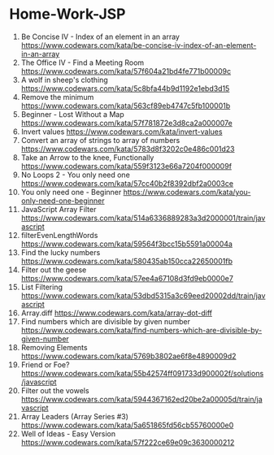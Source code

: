 # Home-Work-JSP

1.   Be Concise IV - Index of an element in an array https://www.codewars.com/kata/be-concise-iv-index-of-an-element-in-an-array
2.   The Office IV - Find a Meeting Room  https://www.codewars.com/kata/57f604a21bd4fe771b00009c
3.   A wolf in sheep's clothing https://www.codewars.com/kata/5c8bfa44b9d1192e1ebd3d15
4.   Remove the minimum https://www.codewars.com/kata/563cf89eb4747c5fb100001b
5.   Beginner - Lost Without a Map https://www.codewars.com/kata/57f781872e3d8ca2a000007e
6.   Invert values https://www.codewars.com/kata/invert-values
7.   Convert an array of strings to array of numbers https://www.codewars.com/kata/5783d8f3202c0e486c001d23
8.   Take an Arrow to the knee, Functionally https://www.codewars.com/kata/559f3123e66a7204f000009f
9.   No Loops 2 - You only need one https://www.codewars.com/kata/57cc40b2f8392dbf2a0003ce
10.  You only need one - Beginner https://www.codewars.com/kata/you-only-need-one-beginner
11.  JavaScript Array Filter https://www.codewars.com/kata/514a6336889283a3d2000001/train/javascript
12.  filterEvenLengthWords https://www.codewars.com/kata/59564f3bcc15b5591a00004a
13.  Find the lucky numbers https://www.codewars.com/kata/580435ab150cca22650001fb    
14.  Filter out the geese  https://www.codewars.com/kata/57ee4a67108d3fd9eb0000e7
15.  List Filtering https://www.codewars.com/kata/53dbd5315a3c69eed20002dd/train/javascript
16.  Array.diff https://www.codewars.com/kata/array-dot-diff
17.  Find numbers which are divisible by given number https://www.codewars.com/kata/find-numbers-which-are-divisible-by-given-number
18.  Removing Elements https://www.codewars.com/kata/5769b3802ae6f8e4890009d2
19.  Friend or Foe? https://www.codewars.com/kata/55b42574ff091733d900002f/solutions/javascript
20.  Filter out the vowels https://www.codewars.com/kata/5944367162ed20be2a00005d/train/javascript
21.  Array Leaders (Array Series #3) https://www.codewars.com/kata/5a651865fd56cb55760000e0
22.  Well of Ideas - Easy Version https://www.codewars.com/kata/57f222ce69e09c3630000212
